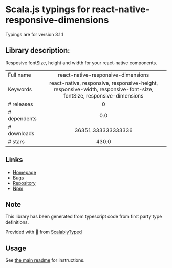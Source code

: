 
# Scala.js typings for react-native-responsive-dimensions

Typings are for version 3.1.1

## Library description:
Resposive fontSize, height and width for your react-native components.

|                    |                 |
| ------------------ | :-------------: |
| Full name          | react-native-responsive-dimensions |
| Keywords           | react-native, responsive, responsive-height, responsive-width, responsive-font-size, fontSize, responsive-dimensions |
| # releases         | 0 |
| # dependents       | 0.0 |
| # downloads        | 36351.333333333336 |
| # stars            | 430.0 |

## Links
- [Homepage](https://github.com/DaniAkash/react-native-responsive-dimensions#readme)
- [Bugs](https://github.com/DaniAkash/react-native-responsive-dimensions/issues)
- [Repository](https://github.com/DaniAkash/react-native-responsive-dimensions)
- [Npm](https://www.npmjs.com/package/react-native-responsive-dimensions)
    


## Note
This library has been generated from typescript code from first party type definitions.

Provided with :purple_heart: from [ScalablyTyped](https://github.com/oyvindberg/ScalablyTyped)

## Usage
See [the main readme](../../readme.md) for instructions.


